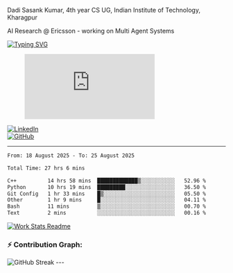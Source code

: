 Dadi Sasank Kumar, 4th year CS UG,
Indian Institute of Technology, Kharagpur

AI Research @ Ericsson -  working on Multi Agent Systems

[![Typing SVG](https://readme-typing-svg.herokuapp.com?font=Fira+Code&color=%2336BCF7&lines=Hi+there!+%F0%9F%91%8B;I+am+a+Computer+Science+Undergrad+at+IIT+Kharagpur;Thankyou+for+visiting+my+github+profile)](https://github.com/sesiii)


<figure><embed src="https://wakatime.com/share/@81d5e6c4-c575-43e6-9a9e-85ed25517f53/42cf003a-18dd-42ef-bded-df01146821f2.svg"></embed></figure>


[![LinkedIn](https://img.shields.io/badge/LinkedIn-0077B5?style=for-the-badge&logo=linkedin&logoColor=white)](https://www.linkedin.com/in/sesidadi)  
[![GitHub](https://img.shields.io/badge/GitHub-181717?style=for-the-badge&logo=github&logoColor=white)](https://github.com/sesiii)



---
<!--START_SECTION:waka-->

```txt
From: 18 August 2025 - To: 25 August 2025

Total Time: 27 hrs 6 mins

C++          14 hrs 58 mins  █████████████▒░░░░░░░░░░░   52.96 %
Python       10 hrs 19 mins  █████████░░░░░░░░░░░░░░░░   36.50 %
Git Config   1 hr 33 mins    █▒░░░░░░░░░░░░░░░░░░░░░░░   05.50 %
Other        1 hr 9 mins     █░░░░░░░░░░░░░░░░░░░░░░░░   04.11 %
Bash         11 mins         ▒░░░░░░░░░░░░░░░░░░░░░░░░   00.70 %
Text         2 mins          ░░░░░░░░░░░░░░░░░░░░░░░░░   00.16 %
```

<!--END_SECTION:waka-->


[![Work Stats Readme](https://github.com/sesiii/sesiii/actions/workflows/main.yml/badge.svg)](https://github.com/sesiii/sesiii/actions/workflows/main.yml)

### ⚡ Contribution Graph:

<img src="https://streak-stats.demolab.com/?user=sesiii&theme=radical" alt="GitHub Streak" />
---
